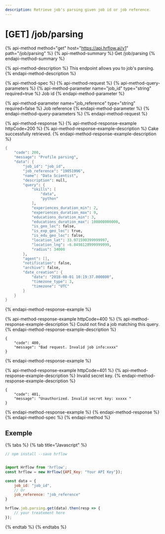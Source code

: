 ```yaml
---
description: Retrieve job's parsing given job id or job reference.
---
```


# \[GET\] /job/parsing

{% api-method method="get" host="https://api.hrflow.ai/v1" path="/job/parsing" %}
{% api-method-summary %}
Get /job/parsing
{% endapi-method-summary %}

{% api-method-description %}
This endpoint allows you to job's parsing.
{% endapi-method-description %}

{% api-method-spec %}
{% api-method-request %}
{% api-method-query-parameters %}
{% api-method-parameter name="job\_id" type="string" required=true %}
Job id
{% endapi-method-parameter %}

{% api-method-parameter name="job\_reference" type="string" required=false %}
Job reference
{% endapi-method-parameter %}
{% endapi-method-query-parameters %}
{% endapi-method-request %}

{% api-method-response %}
{% api-method-response-example httpCode=200 %}
{% api-method-response-example-description %}
Cake successfully retrieved.
{% endapi-method-response-example-description %}

```scheme
{
    "code": 200,
    "message": "Profile parsing",
    "data": {
        "job_id": "job_id",
        "job_reference": "19051996",
        "name": "Data Scientist",
        "description": null,
        "query": {
            "skills": [
                "data",
                "python"
            ],
            "experiences_duration_min": 2,
            "experiences_duration_max": 9,
            "educations_duration_min": 3,
            "educations_duration_max": 100000000000,
            "is_geo_loc": false,
            "is_exp_geo_loc": true,
            "is_edu_geo_loc": false,
            "location_lat": 33.971590399999997,
            "location_lng": -6.8498128999999999,
            "radius": 34000
        },
        "agent": [],
        "notification": false,
        "archive": false,
        "date_creation": {
            "date": "2018-08-01 10:19:37.000000",
            "timezone_type": 3,
            "timezone": "UTC"
        }
    }
}
```
{% endapi-method-response-example %}

{% api-method-response-example httpCode=400 %}
{% api-method-response-example-description %}
Could not find a job matching this query.
{% endapi-method-response-example-description %}

```
{
    "code": 400,
    "message": "Bad request. Invalid job info:xxxx"
}
```
{% endapi-method-response-example %}

{% api-method-response-example httpCode=401 %}
{% api-method-response-example-description %}
Invalid secret key.
{% endapi-method-response-example-description %}

```
{
    "code": 401,
    "message": "Unauthorized. Invalid secret key: xxxxx "
}
```
{% endapi-method-response-example %}
{% endapi-method-response %}
{% endapi-method-spec %}
{% endapi-method %}

## Exemple

{% tabs %}
{% tab title="Javascript" %}
```javascript
// npm install --save hrflow


import Hrflow from 'hrflow';
const hrflow = new Hrflow({API_Key: "Your API Key"});

const data = {
    job_id: "job_id",
    // Or
    job_reference: "job_reference"
}

hrflow.job.parsing.get(data).then(resp => {
    // your treatement here 
});
```
{% endtab %}
{% endtabs %}

